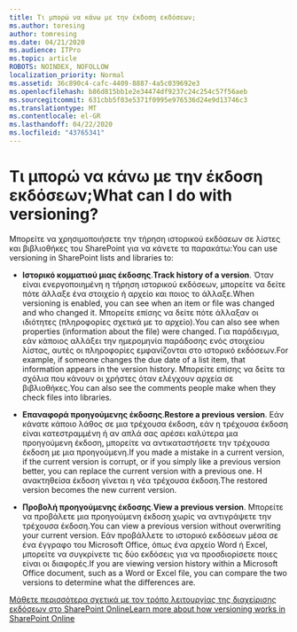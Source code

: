 ```yaml
---
title: Τι μπορώ να κάνω με την έκδοση εκδόσεων;
ms.author: toresing
author: tomresing
ms.date: 04/21/2020
ms.audience: ITPro
ms.topic: article
ROBOTS: NOINDEX, NOFOLLOW
localization_priority: Normal
ms.assetid: 36c890c4-cafc-4409-8887-4a5c039692e3
ms.openlocfilehash: b86d815bb1e2e34474df9237c24c254c57f56aeb
ms.sourcegitcommit: 631cbb5f03e5371f0995e976536d24e9d13746c3
ms.translationtype: MT
ms.contentlocale: el-GR
ms.lasthandoff: 04/22/2020
ms.locfileid: "43765341"
---
```

# <a name="what-can-i-do-with-versioning"></a><span data-ttu-id="17967-102">Τι μπορώ να κάνω με την έκδοση εκδόσεων;</span><span class="sxs-lookup"><span data-stu-id="17967-102">What can I do with versioning?</span></span>

<span data-ttu-id="17967-103">Μπορείτε να χρησιμοποιήσετε την τήρηση ιστορικού εκδόσεων σε λίστες και βιβλιοθήκες του SharePoint για να κάνετε τα παρακάτω:</span><span class="sxs-lookup"><span data-stu-id="17967-103">You can use versioning in SharePoint lists and libraries to:</span></span>
  
- <span data-ttu-id="17967-104">**Ιστορικό κομματιού μιας έκδοσης**.</span><span class="sxs-lookup"><span data-stu-id="17967-104">**Track history of a version**.</span></span> <span data-ttu-id="17967-105">Όταν είναι ενεργοποιημένη η τήρηση ιστορικού εκδόσεων, μπορείτε να δείτε πότε άλλαξε ένα στοιχείο ή αρχείο και ποιος το άλλαξε.</span><span class="sxs-lookup"><span data-stu-id="17967-105">When versioning is enabled, you can see when an item or file was changed and who changed it.</span></span> <span data-ttu-id="17967-106">Μπορείτε επίσης να δείτε πότε άλλαξαν οι ιδιότητες (πληροφορίες σχετικά με το αρχείο).</span><span class="sxs-lookup"><span data-stu-id="17967-106">You can also see when properties (information about the file) were changed.</span></span> <span data-ttu-id="17967-107">Για παράδειγμα, εάν κάποιος αλλάξει την ημερομηνία παράδοσης ενός στοιχείου λίστας, αυτές οι πληροφορίες εμφανίζονται στο ιστορικό εκδόσεων.</span><span class="sxs-lookup"><span data-stu-id="17967-107">For example, if someone changes the due date of a list item, that information appears in the version history.</span></span> <span data-ttu-id="17967-108">Μπορείτε επίσης να δείτε τα σχόλια που κάνουν οι χρήστες όταν ελέγχουν αρχεία σε βιβλιοθήκες.</span><span class="sxs-lookup"><span data-stu-id="17967-108">You can also see the comments people make when they check files into libraries.</span></span> 
    
- <span data-ttu-id="17967-109">**Επαναφορά προηγούμενης έκδοσης**.</span><span class="sxs-lookup"><span data-stu-id="17967-109">**Restore a previous version**.</span></span> <span data-ttu-id="17967-110">Εάν κάνατε κάποιο λάθος σε μια τρέχουσα έκδοση, εάν η τρέχουσα έκδοση είναι κατεστραμμένη ή αν απλά σας αρέσει καλύτερα μια προηγούμενη έκδοση, μπορείτε να αντικαταστήσετε την τρέχουσα έκδοση με μια προηγούμενη.</span><span class="sxs-lookup"><span data-stu-id="17967-110">If you made a mistake in a current version, if the current version is corrupt, or if you simply like a previous version better, you can replace the current version with a previous one.</span></span> <span data-ttu-id="17967-111">Η ανακτηθείσα έκδοση γίνεται η νέα τρέχουσα έκδοση.</span><span class="sxs-lookup"><span data-stu-id="17967-111">The restored version becomes the new current version.</span></span> 
    
- <span data-ttu-id="17967-112">**Προβολή προηγούμενης έκδοσης**.</span><span class="sxs-lookup"><span data-stu-id="17967-112">**View a previous version**.</span></span> <span data-ttu-id="17967-113">Μπορείτε να προβάλετε μια προηγούμενη έκδοση χωρίς να αντιγράψετε την τρέχουσα έκδοση.</span><span class="sxs-lookup"><span data-stu-id="17967-113">You can view a previous version without overwriting your current version.</span></span> <span data-ttu-id="17967-114">Εάν προβάλλετε το ιστορικό εκδόσεων μέσα σε ένα έγγραφο του Microsoft Office, όπως ένα αρχείο Word ή Excel, μπορείτε να συγκρίνετε τις δύο εκδόσεις για να προσδιορίσετε ποιες είναι οι διαφορές.</span><span class="sxs-lookup"><span data-stu-id="17967-114">If you are viewing version history within a Microsoft Office document, such as a Word or Excel file, you can compare the two versions to determine what the differences are.</span></span> 
    
[<span data-ttu-id="17967-115">Μάθετε περισσότερα σχετικά με τον τρόπο λειτουργίας της διαχείρισης εκδόσεων στο SharePoint Online</span><span class="sxs-lookup"><span data-stu-id="17967-115">Learn more about how versioning works in SharePoint Online</span></span>](https://go.microsoft.com/fwlink/?linkid=875710)
  


